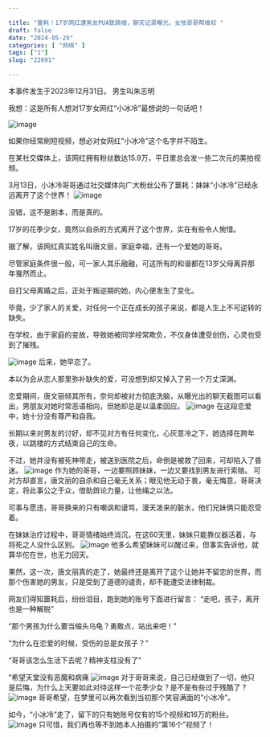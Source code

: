 ```yaml
---

title: "噩耗！17岁网红遭男友PUA致跳楼，聊天记录曝光，女孩哥哥帮维权 "
draft: false
date: "2024-05-29"
categories: [ "网络" ]
tags: ["1"]
slug: "22691"

---
```


本事件发生于2023年12月31日。
男生叫朱志明



我想：这是所有人想对17岁女网红“小冰冷”最想说的一句话吧！

![image](/images/小冰冷/_噩耗！17岁网红遭男友PUA致跳楼，聊天记录曝光，女孩哥哥帮维权/1.webp)


如果你经常刷短视频，想必对女网红“小冰冷”这个名字并不陌生。

在某社交媒体上，该网红拥有粉丝数达15.9万，平日里总会发一些二次元的美拍视频。

3月13日，小冰冷哥哥通过社交媒体向广大粉丝公布了噩耗：妹妹“小冰冷”已经永远离开了这个世界！
![image](/images/小冰冷/_噩耗！17岁网红遭男友PUA致跳楼，聊天记录曝光，女孩哥哥帮维权/2.webp)



没错，这不是剧本，而是真的。

17岁的花季少女，竟然以自杀的方式离开了这个世界，实在有些令人惋惜。

据了解，该网红真实姓名叫唐文丽，家庭幸福，还有一个爱她的哥哥。

尽管家庭条件很一般，可一家人其乐融融，可这所有的和谐都在13岁父母离异那年戛然而止。

自打父母离婚之后，正处于叛逆期的她，内心便发生了变化。

毕竟，少了家人的关爱，对任何一个正在成长的孩子来说，都是人生上不可逆转的缺失。

在学校，由于家庭的变故，导致她被同学经常欺负，不仅身体遭受创伤，心灵也受到了摧残。

![image](/images/小冰冷/_噩耗！17岁网红遭男友PUA致跳楼，聊天记录曝光，女孩哥哥帮维权/3.webp)
后来，她早恋了。

本以为会从恋人那里弥补缺失的爱，可没想到却又掉入了另一个万丈深渊。

恋爱期间，唐文丽倾其所有，奈何却被对方彻底洗脑，从曝光出的聊天截图可以看出，男朋友对她时常恶语相向，但她却总是以温柔回应。
![image](/images/小冰冷/_噩耗！17岁网红遭男友PUA致跳楼，聊天记录曝光，女孩哥哥帮维权/4.webp)
在这段恋爱中，她十分没有尊严和自我。

长期以来对男友的讨好，却不见对方有任何变化，心灰意冷之下，她选择在跨年夜，以跳楼的方式结束自己的生命。

不过，她并没有被死神带走，被送到医院之后，命倒是被救了回来，可却陷入了昏迷。
![image](/images/小冰冷/_噩耗！17岁网红遭男友PUA致跳楼，聊天记录曝光，女孩哥哥帮维权/5.webp)
作为她的哥哥，一边要照顾妹妹，一边又要找到男友进行索赔。
可对方却直言，唐文丽的自杀和自己毫无关系；眼见他无动于衷，毫无悔意，哥哥决定，将此事公之于众，借助舆论力量，让他绳之以法。

可事与愿违，哥哥换来的只有嘲讽和谩骂，漫天泼来的脏水，他们兄妹俩只能忍受着。

在妹妹治疗过程中，哥哥情绪始终消沉，在这60天里，妹妹只能靠仪器活着，与将死之人没什么区别。
![image](/images/小冰冷/_噩耗！17岁网红遭男友PUA致跳楼，聊天记录曝光，女孩哥哥帮维权/6.webp)
他多么希望妹妹可以醒过来，但事实告诉他，就算华佗在世，也无力回天。

果然，这一次，唐文丽真的走了，她最终还是离开了这个让她并不留恋的世界，而那个伤害她的男友，只是受到了道德的谴责，却不能遭受法律制裁。

网友们得知噩耗后，纷纷泪目，跑到她的账号下面进行留言：
“走吧，孩子，离开也是一种解脱”

“那个男孩为什么要当缩头乌龟？勇敢点，站出来吧！”

“为什么在恋爱的时候，受伤的总是女孩子？”

“哥哥该怎么生活下去呢？精神支柱没有了”

“希望天堂没有恶魔和病痛
![image](/images/小冰冷/_噩耗！17岁网红遭男友PUA致跳楼，聊天记录曝光，女孩哥哥帮维权/7.webp)
对于哥哥来说，自己已经做到了一切，他只是后悔，为什么上天要如此对待这样一个花季少女？是不是有些过于残酷了？
![image](/images/小冰冷/_噩耗！17岁网红遭男友PUA致跳楼，聊天记录曝光，女孩哥哥帮维权/8.webp)
哥哥希望，在梦里可以再次看到当初那个笑容满面的“小冰冷”。

如今，“小冰冷”走了，留下的只有她账号仅有的15个视频和16万的粉丝。
![image](/images/小冰冷/_噩耗！17岁网红遭男友PUA致跳楼，聊天记录曝光，女孩哥哥帮维权/9.webp)
只可惜，我们再也等不到她本人拍摄的“第16个”视频了！